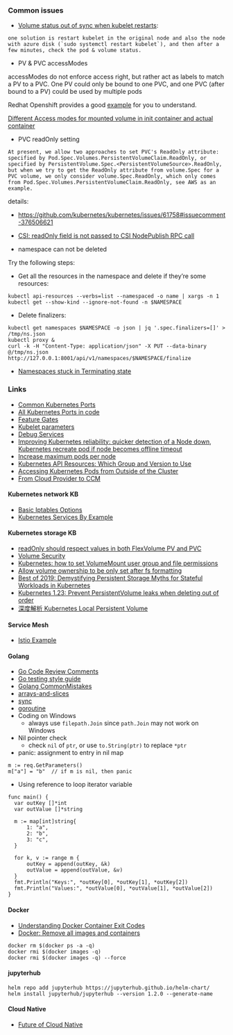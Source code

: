 ### Common issues
- [Volume status out of sync when kubelet restarts](https://github.com/kubernetes/kubernetes/issues/33203): 
```
one solution is restart kubelet in the original node and also the node with azure disk (`sudo systemctl restart kubelet`), and then after a few minutes, check the pod & volume status.
```

- PV & PVC accessModes

accessModes do not enforce access right, but rather act as labels to match a PV to a PVC.
One PV could only be bound to one PVC, and one PVC (after bound to a PV) could be used by multiple pods

Redhat Openshift provides a good [example](https://people.redhat.com/aweiteka/docs/preview/20170510/install_config/storage_examples/shared_storage.html) for you to understand.

[Different Access modes for mounted volume in init container and actual container](https://github.com/kubernetes/kubernetes/issues/58511)

- PVC readOnly setting
```
At present, we allow two approaches to set PVC's ReadOnly attribute: specified by Pod.Spec.Volumes.PersistentVolumeClaim.ReadOnly, or specified by PersistentVolume.Spec.<PersistentVolumeSource>.ReadOnly, but when we try to get the ReadOnly attribute from volume.Spec for a PVC volume, we only consider volume.Spec.ReadOnly, which only comes from Pod.Spec.Volumes.PersistentVolumeClaim.ReadOnly, see AWS as an example.
```
details: 
 - https://github.com/kubernetes/kubernetes/issues/61758#issuecomment-376506621
 - [CSI: readOnly field is not passed to CSI NodePublish RPC call](https://github.com/kubernetes/kubernetes/issues/69843)

- namespace can not be deleted

Try the following steps:
  - Get all the resources in the namespace and delete if they’re some resources:
```
kubectl api-resources --verbs=list --namespaced -o name | xargs -n 1 kubectl get --show-kind --ignore-not-found -n $NAMESPACE
```
  - Delete finalizers:
```
kubectl get namespaces $NAMESPACE -o json | jq '.spec.finalizers=[]' > /tmp/ns.json
kubectl proxy &
curl -k -H "Content-Type: application/json" -X PUT --data-binary @/tmp/ns.json http://127.0.0.1:8001/api/v1/namespaces/$NAMESPACE/finalize
```
 - [Namespaces stuck in Terminating state](https://github.com/Azure/AKS/issues/733#issuecomment-583714454)

### Links
 - [Common Kubernetes Ports](https://kubernetes.io/docs/setup/independent/install-kubeadm/#check-required-ports)
 - [All Kubernetes Ports in code](https://github.com/kubernetes/kubernetes/blob/99e61466ab694b3652db2c063b9996a5d324a57a/pkg/master/ports/ports.go#L43)
 - [Feature Gates](https://github.com/kubernetes/kubernetes/blob/master/pkg/features/kube_features.go)
 - [Kubelet parameters](https://github.com/kubernetes/kubernetes/blob/d39214ade1d60cb7120957a4dcff13fed82c01d5/cmd/kubelet/app/options/options.go#L403)
 - [Debug Services](https://kubernetes.io/docs/tasks/debug-application-cluster/debug-service/)
 - [Improving Kubernetes reliability: quicker detection of a Node down](https://fatalfailure.wordpress.com/2016/06/10/improving-kubernetes-reliability-quicker-detection-of-a-node-down/), [Kubernetes recreate pod if node becomes offline timeout](https://stackoverflow.com/questions/53641252/kubernetes-recreate-pod-if-node-becomes-offline-timeout)
 - [Increase maximum pods per node](https://github.com/kubernetes/kubernetes/issues/23349)
 - [Kubernetes API Resources: Which Group and Version to Use](https://akomljen.com/kubernetes-api-resources-which-group-and-version-to-use)
 - [Accessing Kubernetes Pods from Outside of the Cluster](http://alesnosek.com/blog/2017/02/14/accessing-kubernetes-pods-from-outside-of-the-cluster/)
 - [From Cloud Provider to CCM](https://cloud.tencent.com/developer/article/1549964)
 
#### Kubernetes network KB
 - [Basic Iptables Options](https://help.ubuntu.com/community/IptablesHowTo)
 - [Kubernetes Services By Example](https://blog.openshift.com/kubernetes-services-by-example/)
 
#### Kubernetes storage KB
  - [readOnly should respect values in both FlexVolume PV and PVC ](https://github.com/kubernetes/kubernetes/pull/61759)
  - [Volume Security](https://docs.okd.io/latest/install_config/persistent_storage/pod_security_context.html#overview)
  - [Kubernetes: how to set VolumeMount user group and file permissions](https://stackoverflow.com/questions/43544370/kubernetes-how-to-set-volumemount-user-group-and-file-permissions)
  - [Allow volume ownership to be only set after fs formatting](https://github.com/kubernetes/kubernetes/issues/69699)
  - [Best of 2019: Demystifying Persistent Storage Myths for Stateful Workloads in Kubernetes](https://containerjournal.com/topics/container-networking/demystifying-persistent-storage-myths-for-stateful-workloads-in-kubernetes/)
  - [Kubernetes 1.23: Prevent PersistentVolume leaks when deleting out of order](https://kubernetes.io/blog/2021/12/15/kubernetes-1-23-prevent-persistentvolume-leaks-when-deleting-out-of-order/#how-did-reclaim-work-in-previous-kubernetes-releases)
  - [深度解析 Kubernetes Local Persistent Volume](https://cloud.tencent.com/developer/article/1195068)
  
#### Service Mesh
  - [Istio Example](https://istio.io/docs/examples/)

#### Golang
  - [Go Code Review Comments](https://github.com/golang/go/wiki/CodeReviewComments)
  - [Go testing style guide](https://www.arp242.net/go-testing-style.html)
  - [Golang CommonMistakes](https://github.com/golang/go/wiki/CommonMistakes#table-of-contents)
  - [arrays-and-slices](https://blog.csdn.net/u011304970/article/details/74938457)
  - [sync](https://mp.weixin.qq.com/s/UpYbmFTowjCPU83W3DxP6Q)
  - [goroutine](https://blog.csdn.net/nuli888/article/details/63331156)
  - Coding on Windows
    - always use `filepath.Join` since `path.Join` may not work on Windows
  - Nil pointer check
    - check `nil` of `ptr`, or use `to.String(ptr)` to replace `*ptr`
  - panic: assignment to entry in nil map
  ```
  m := req.GetParameters()
  m["a"] = "b"  // if m is nil, then panic
  ```
  - Using reference to loop iterator variable
  ```
  func main() {
    var outKey []*int
    var outValue []*string
 
    m := map[int]string{
        1: "a",
        2: "b",
        3: "c",
    }
 
    for k, v := range m {
        outKey = append(outKey, &k)
        outValue = append(outValue, &v)
    }
    fmt.Println("Keys:", *outKey[0], *outKey[1], *outKey[2])
    fmt.Println("Values:", *outValue[0], *outValue[1], *outValue[2])
  }
  ```

#### Docker
  - [Understanding Docker Container Exit Codes](https://medium.com/better-programming/understanding-docker-container-exit-codes-5ee79a1d58f6)
  - [Docker: Remove all images and containers](https://techoverflow.net/2013/10/22/docker-remove-all-images-and-containers/)
```console
docker rm $(docker ps -a -q)
docker rmi $(docker images -q)
docker rmi $(docker images -q) --force
 ```
 
#### jupyterhub
 ```console
helm repo add jupyterhub https://jupyterhub.github.io/helm-chart/
helm install jupyterhub/jupyterhub --version 1.2.0 --generate-name
```
 
 #### Cloud Native
  - [Future of Cloud Native](https://jimmysong.io/kubernetes-handbook/cloud-native/the-future-of-cloud-native.html)
